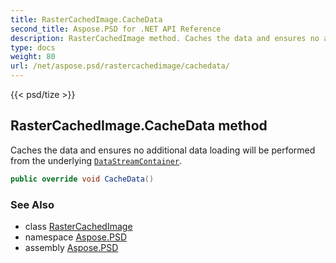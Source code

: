 ```yaml
---
title: RasterCachedImage.CacheData
second_title: Aspose.PSD for .NET API Reference
description: RasterCachedImage method. Caches the data and ensures no additional data loading will be performed from the underlying DataStreamContainer
type: docs
weight: 80
url: /net/aspose.psd/rastercachedimage/cachedata/
---
```

{{< psd/tize >}}
## RasterCachedImage.CacheData method

Caches the data and ensures no additional data loading will be performed from the underlying [`DataStreamContainer`](../../datastreamsupporter/datastreamcontainer/).

```csharp
public override void CacheData()
```

### See Also

* class [RasterCachedImage](../)
* namespace [Aspose.PSD](../../../aspose.psd/)
* assembly [Aspose.PSD](../../../)


